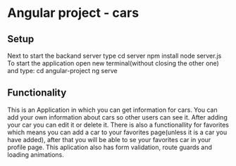 # Angular project - cars
## Setup

Next to start the backand server type
    cd server
    npm install
    node server.js
To start the application open new terminal(without closing the other one) and type:
    cd angular-project
    ng serve
## Functionality
This is an Application in which you can get information for cars. You can add your own information about cars so other users can see it. After adding your car you can edit it or delete it. There is also a functionallity for favorites which means you can add a car to your favorites page(unless it is a car you have added), after that you will be able to se your favorites car in your profile page. This aplication also has form validation, route guards and loading animations.